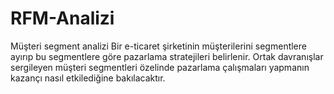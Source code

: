 # RFM-Analizi
Müşteri segment analizi
Bir e-ticaret şirketinin müşterilerini segmentlere ayırıp bu
segmentlere göre pazarlama stratejileri belirlenir.
Ortak davranışlar sergileyen müşteri segmentleri
özelinde pazarlama çalışmaları yapmanın kazançı nasıl etkilediğine bakılacaktır.
